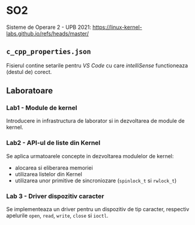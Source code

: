 # SO2
Sisteme de Operare 2 - UPB 2021:
https://linux-kernel-labs.github.io/refs/heads/master/


## `c_cpp_properties.json`
Fisierul contine setarile pentru *VS Code* cu care *intelliSense* functioneaza
(destul de) corect.


## Laboratoare
### Lab1 - Module de kernel
Introducere in infrastructura de laborator si in dezvoltarea de module de
kernel.

### Lab2 - API-ul de liste din Kernel
Se aplica urmatoarele concepte in dezvoltarea modulelor de kernel:
- alocarea si eliberarea memoriei
- utilizarea listelor din Kernel
- utilizarea unor primitive de sincroniozare (`spinlock_t` si `rwlock_t`)

### Lab 3 - Driver dispozitiv caracter
Se implementeaza un driver pentru un dispozitiv de tip caracter,
respectiv apelurile `open`, `read`, `write`, `close` si `ioctl`.
